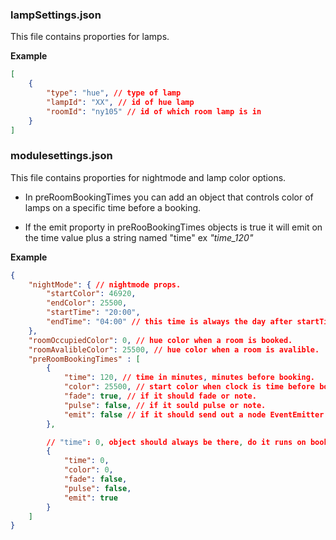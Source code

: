 
### lampSettings.json

This file contains proporties for lamps.

**Example**
```JSON
[
    {
        "type": "hue", // type of lamp
        "lampId": "XX", // id of hue lamp
        "roomId": "ny105" // id of which room lamp is in
    }
]
```

### modulesettings.json

This file contains proporties for nightmode and lamp color options.

* In preRoomBookingTimes you can add an object that controls color of lamps on a specific time before a booking.

* If the emit proporty in preRooBookingTimes objects is true it will emit on the time value plus a string named "time"  ex  *"time_120"*

**Example**
```JSON
{
    "nightMode": { // nightmode props.
        "startColor": 46920,
        "endColor": 25500,
        "startTime": "20:00",
        "endTime": "04:00" // this time is always the day after startTime.
    },
    "roomOccupiedColor": 0, // hue color when a room is booked.
    "roomAvalibleColor": 25500, // hue color when a room is avalible.
    "preRoomBookingTimes" : [
        {
            "time": 120, // time in minutes, minutes before booking.
            "color": 25500, // start color when clock is time before booking.
            "fade": true, // if it should fade or note.
            "pulse": false, // if it sould pulse or note.
            "emit": false // if it should send out a node EventEmitter or not.
        },

        // "time": 0, object should always be there, do it runs on booking start.
        {
            "time": 0,
            "color": 0,
            "fade": false,
            "pulse": false,
            "emit": true
        }
    ]
}
```

